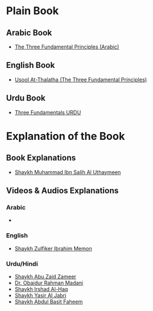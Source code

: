 # Plain Book

## Arabic Book
- [The Three Fundamental Principles (Arabic)](Arabic%20-%20Usool%20At-Thalatha%20(The%20Three%20Fundamental%20Principles).pdf)

## English Book
- [Usool At-Thalatha (The Three Fundamental Principles)](Usool%20At-Thalatha%20(The%20Three%20Fundamental%20Principles).pdf)

## Urdu Book
- [Three Fundamentals URDU](Three%20Fundamentals%20(Urdu).pdf)

# Explanation of the Book

## Book Explanations
- [Shaykh Muhammad Ibn Salih Al Uthaymeen](Three%20Fundamental%20Principles%20(E.%20Uthaymeen).pdf)

## Videos & Audios Explanations
### Arabic
- 
### English
- [Shaykh Zulfiker Ibrahim Memon](https://www.youtube.com/playlist?list=PLC6daajq6Qj_LW87J7RYmZiSR4b-ZWNP9)
### Urdu/Hindi
- [Shaykh Abu Zaid Zameer](https://www.youtube.com/watch?v=P_sYujP6qV0&list=PLgpPOIQ2eEw13DHyAcSdzxDtQpE14NDHC)
- [Dr. Obaidur Rahman Madani](https://www.youtube.com/playlist?list=PLEN196nOejOhlZP77QE-iCjv1rf2MAQmS)
- [Shaykh Irshad Al-Haq](https://www.youtube.com/playlist?list=PL98jztrfutUS-M7RJepUaHYuw28OH8u8-)
- [Shaykh Yasir Al Jabri](https://youtube.com/playlist?list=PLZZp59vYB6ttmcLdP38QuVILlg0kVbckj&si=3HAqAttCi17qfsbI)
- [Shaykh Abdul Basit Faheem](https://youtube.com/playlist?list=PLlCbFG-mOa1k0qOKxd2xGfl3bhhIdsa-O&si=3acPaVTu0uUm7xX-)
